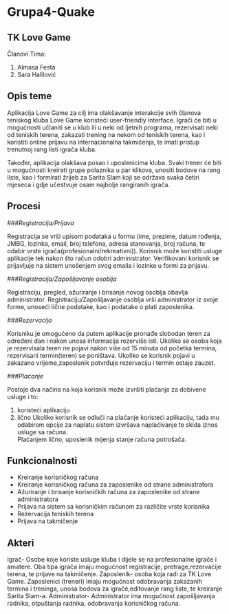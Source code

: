 ﻿# Grupa4-Quake
## TK Love Game

Članovi Tima:
1. Almasa Festa
2. Sara Halilović

## Opis teme

Aplikacija Love Game za cilj ima olakšavanje interakcije svih članova teniskog kluba Love Game koristeći user-friendly
interface. Igrači će biti u mogućnosti učlaniti se u klub ili u neki od ljetnih programa, rezervisati neki od teniskih 
terena, zakazati trening na nekom od teniskih terena, kao i  koristiti online prijavu na internacionalna takmičenja, 
te imati pristup trenutnoj rang listi igrača kluba. 

Također, aplikacija olakšava posao i uposlenicima kluba. Svaki trener će biti u mogućnosti kreirati grupe polaznika u 
par klikova, unositi bodove na rang liste, kao i formirati žrijeb za Sarita Slam koji se održava svaka četiri mjeseca i 
gdje učestvuje osam najbolje rangiranih igrača.

## Procesi

###*Registracija/Prijava*

Registracija se vrši upisom podataka u formu (ime, prezime, datum rođenja, JMBG, lozinka, email, broj telefona, adresa stanovanja, 
broj računa, te odabir vrste igrača(profesionalni/rekreativni)). Korisnik može koristiti usluge aplikacije tek nakon što račun odobri 
administrator. Verifikovani korisnik se prijavljuje na sistem unošenjem svog emaila i lozinke u formi za prijavu.


###*Registracija/Zapošljavanje osoblja*

Registraciju, pregled, ažuriranje i brisanje novog osoblja obavlja administrator. 
Registraciju/Zapošljavanje osoblja vrši administrator iz svoje forme, unoseći lične podatake, kao i podatake o plati zaposlenika.


###*Rezervacija*

Korisniku je omogućeno da putem aplikacije pronađe slobodan teren za određeni dan i nakon unosa informacija rezerviše isti. 
Ukoliko se osoba koja je rezervisala teren ne pojavi nakon više od 15 minuta od početka termina, rezervisani termin(teren) se poništava. 
Ukoliko se korisnik pojavi u zakazano vrijeme,zaposlenik potvrđuje rezervaciju i termin ostaje zauzet.

###*Plaćanje*

Postoje dva načina na koja korisnik može izvršiti plaćanje za dobivene usluge i to:
1. koristeći aplikaciju
2. lično
Ukoliko korisnik se odluči na plaćanje koristeći aplikaciju, tada mu odabirom opcije za naplatu sistem izvršava naplaćivanje te skida iznos usluge sa računa.  
Plaćanjem lično, uposlenik mijenja stanje računa potrošača.


## Funkcionalnosti

- Kreiranje korisničkog računa
- Kreiranje korisničkog računa za zaposlenike od strane administratora
- Ažuriranje i brisanje korisničkih računa za zaposlenike od strane administratora
- Prijava na sistem sa korisničkim računom za različite vrste korisnika 
- Rezervacija teniskih terena
- Prijava na takmičenje



## Akteri

Igrač- Osobe koje koriste usluge kluba i dijele se na profesionalne igrače i amatere. Oba tipa igrača imaju mogućnost registracije, pretrage,rezervacije terena, te prijave na takmičenje.
Zaposlenik- osoba koja radi za TK Love Game. Zaposlenici (treneri) imaju mogućnost odobravanja zakazanih termina i treninga, unosa bodova za igrače,editovanje rang liste, te kreiranje Sarita Slam-a.
Administrator- Administrator ima mogućnost zapošljavanja radnika, otpuštanja radnika, odobravanja korisničkog računa.
